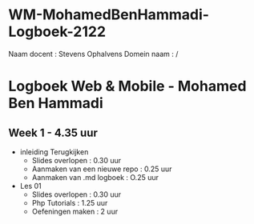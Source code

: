 # WM-MohamedBenHammadi-Logboek-2122
Naam docent : Stevens Ophalvens
Domein naam : /

# Logboek Web & Mobile - Mohamed Ben Hammadi


## Week 1 - 4.35 uur

*  inleiding Terugkijken
    * Slides overlopen : 0.30 uur
    * Aanmaken van een nieuwe repo : 0.25 uur
    * Aanmaken van .md logboek : O.25 uur
*  Les 01
    * Slides overlopen : 0.30 uur
    * Php Tutorials : 1.25 uur
    * Oefeningen maken : 2 uur
